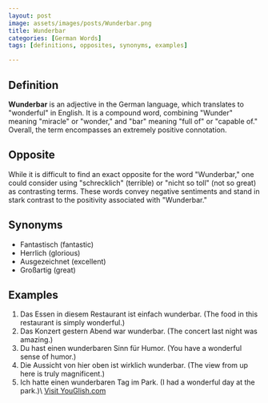 ```yaml
---
layout: post
image: assets/images/posts/Wunderbar.png
title: Wunderbar
categories: [German Words]
tags: [definitions, opposites, synonyms, examples]

---
```


## Definition
**Wunderbar** is an adjective in the German language, which translates to "wonderful" in English. It is a compound word, combining "Wunder" meaning "miracle" or "wonder," and "bar" meaning "full of" or "capable of." Overall, the term encompasses an extremely positive connotation.

## Opposite
While it is difficult to find an exact opposite for the word "Wunderbar," one could consider using "schrecklich" (terrible) or "nicht so toll" (not so great) as contrasting terms. These words convey negative sentiments and stand in stark contrast to the positivity associated with "Wunderbar."

## Synonyms
- Fantastisch (fantastic)
- Herrlich (glorious)
- Ausgezeichnet (excellent)
- Großartig (great)

## Examples
1. Das Essen in diesem Restaurant ist einfach wunderbar. (The food in this restaurant is simply wonderful.)
2. Das Konzert gestern Abend war wunderbar. (The concert last night was amazing.)
3. Du hast einen wunderbaren Sinn für Humor. (You have a wonderful sense of humor.)
4. Die Aussicht von hier oben ist wirklich wunderbar. (The view from up here is truly magnificent.)
5. Ich hatte einen wunderbaren Tag im Park. (I had a wonderful day at the park.)\ <a id="yg-widget-0" class="youglish-widget" data-query="Wunderbar" data-lang="german" data-components="8412" data-auto-start="0" data-bkg-color="theme_light" data-title="How%20to%20pronounce%20Wunderbar%20in%20German"  rel="nofollow" href="https://youglish.com">Visit YouGlish.com</a><script async src="https://youglish.com/public/emb/widget.js" charset="utf-8"></script>
